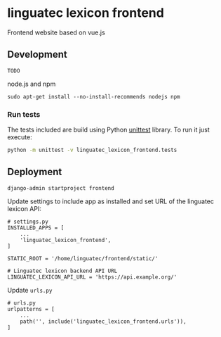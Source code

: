 # linguatec lexicon frontend
Frontend website based on vue.js

## Development
``TODO``

node.js and npm
```
sudo apt-get install --no-install-recommends nodejs npm
```

### Run tests
The tests included are build using Python [unittest](https://docs.python.org/3/library/unittest.html) library.
To run it just execute:
```bash
python -m unittest -v linguatec_lexicon_frontend.tests
```

## Deployment

```
django-admin startproject frontend

```

Update settings to include app as installed and set URL of the linguatec lexicon API:
```
# settings.py
INSTALLED_APPS = [
    ...
    'linguatec_lexicon_frontend',
]

STATIC_ROOT = '/home/linguatec/frontend/static/'

# Linguatec lexicon backend API URL
LINGUATEC_LEXICON_API_URL = 'https://api.example.org/'

```

Update `urls.py`
```
# urls.py
urlpatterns = [
    ...
    path('', include('linguatec_lexicon_frontend.urls')),
]
```
